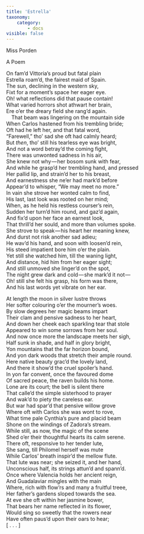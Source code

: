 ```yaml
---
title: 'Estrella'
taxonomy:
    category:
        - docs
visible: false
---
```


<div class="author">Miss Porden</div>

<span class="title">A Poem</span>

On fam’d Vittoria’s proud but fatal plain  
Estrella roam’d, the fairest maid of Spain.  
The sun, declining in the western sky,  
Fixt for a moment’s space her eager eye.  
Oh! what reflections did that pause contain!  
What varied horrors shot athwart her brain,  
Ere o’er the dreary field she rang’d again.  
&emsp;That beam was lingering on the mountain side  
When Carlos hastened from his trembling bride;  
Oft had he left her, and that fatal word,  
“Farewell,” tho’ sad she oft had calmly heard;  
But *then*, tho’ still his tearless eye was bright,  
And not a word betray’d the coming fight,  
There was unwonted sadness in his air,  
She knew not why — her bosom sunk with fear,  
And while he grasp’d her trembling hand, and pressed  
Her pallid lip, and strain’d her to his breast,  
And earnestness she ne’er had mark’d before  
Appear’d to whisper, “We may meet no more.”  
In vain she strove her wonted calm to find,  
His last, last look was rooted on her mind;  
When, as he held his restless courser’s rein,  
Sudden her turn’d him round, and gaz’d again,  
And fix’d upon her face an earnest look,  
That thrill’d her sould, and more than volumes spoke.  
She strove to speak — his heart her meaning knew,  
And durst not risk another sad adieu;  
He wav’d his hand, and soon with loosen’d rein,  
His steed impatient bore him o’er the plain.  
Yet still she watched him, till the waning light,  
And distance, hid him from her eager sight;  
And still unmoved she linger’d on the spot,  
The night grew dark and cold — she mark’d it not —   
Oh! still she felt his grasp, his form was there,  
And his last words yet vibrate on her ear.  

At length the moon in silver lustre throws  
Her softer colouring o’er the mourner’s woes.  
By slow degrees her magic beams impart  
Their clam and pensive sadness to her heart,  
And down her cheek each sparkling tear that stole  
Appeared to win some sorrows from her soul.  
And now once more the landscape meets her sigh,  
Half sunk in shade, and half in glory bright,  
Yon mountains that the far horizon bound,  
And yon dark woods that stretch their ample round.  
Here native beauty grac’d the lovely land,  
And there it show’d the cruel spoiler’s hand.  
In yon far convent, once the favoured dome  
Of sacred peace, the raven builds his home.  
Lone are its court; the bell is silent there  
That calle’d the simple sisterhood to prayer  
And wak’d to piety the careless ear.  
But war had spar’d that pensive willow grove  
Where oft with Carlos she was wont to rove,  
What time pale Cynthia’s pure and placid beam  
Shone on the windings of Zadora’s stream.  
While still, as now, the magic of the scene  
Shed o’er their thoughtful hearts its calm serene.  
There oft, responsive to her tender lute,  
She sang, till Philomel herself was mute  
While Carlos’ breath inspir’d the mellow flute.  
That lute was near; she seized it, and her hand,  
Unconscious half, its strings attun’d and spann’d.  
Once where Valencia holds her ancient reign,  
And Guadalaviar mingles with the main  
Where, rich with flow’rs and many a fruitful treee,  
Her father’s gardens sloped towards the sea.  
At eve she oft within her jasmine bower,  
That bears her name reflected in its flower,  
Would sing so sweetly that the rowers near  
Have often paus’d upon their oars to hear;  
<span data-tippy="DRO scan incomplete" class="red">[ . . . ]</span>